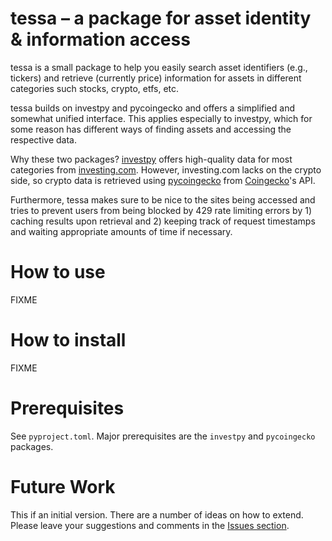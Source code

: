 
# tessa – a package for asset identity & information access

tessa is a small package to help you easily search asset identifiers (e.g., tickers) and
retrieve (currently price) information for assets in different categories such stocks,
crypto, etfs, etc.

tessa builds on investpy and pycoingecko and offers a simplified and somewhat unified
interface. This applies especially to investpy, which for some reason has different ways
of finding assets and accessing the respective data.

Why these two packages? [investpy](https://github.com/alvarobartt/investpy) offers
high-quality data for most categories from [investing.com](https://www.investing.com/).
However, investing.com lacks on the crypto side, so crypto data is retrieved using
[pycoingecko](https://github.com/man-c/pycoingecko) from
[Coingecko](https://www.coingecko.com/)'s API.

Furthermore, tessa makes sure to be nice to the sites being accessed and tries to
prevent users from being blocked by 429 rate limiting errors by 1) caching results upon
retrieval and 2) keeping track of request timestamps and waiting appropriate amounts of
time if necessary.


# How to use

FIXME


# How to install

FIXME


# Prerequisites

See `pyproject.toml`. Major prerequisites are the `investpy` and `pycoingecko` packages.


# Future Work

This if an initial version. There are a number of ideas on how to extend. Please leave
your suggestions and comments in the [Issues
section](https://github.com/ymyke/tessa/issues).
